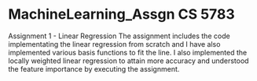 # MachineLearning_Assgn CS 5783
Assignment 1 - Linear Regression 
The assignment includes the code implementating the linear regression from scratch and I have also implemented various basis functions to fit the line.
I also implemented the locally weighted linear regression to attain more accuracy and understood the feature importance by executing the assignment.

